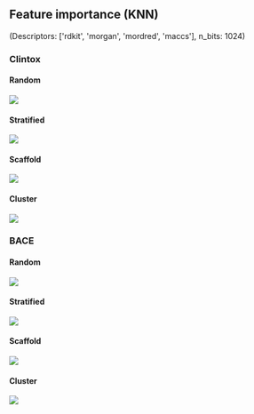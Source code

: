 ## Feature importance (KNN)
(Descriptors: ['rdkit', 'morgan', 'mordred', 'maccs'], n_bits: 1024)
### Clintox
#### Random
<img src="../knn/clintox_random.png" /><br/>
#### Stratified
<img src="../knn/clintox_stratified.png" /><br/>
#### Scaffold
<img src="../knn/clintox_scaffold.png" /><br/>
#### Cluster
<img src="../knn/clintox_cluster.png" /><br/>

### BACE
#### Random
<img src="../knn/bace_random.png" /><br/>
#### Stratified
<img src="../knn/bace_stratified.png" /><br/>
#### Scaffold
<img src="../knn/bace_scaffold.png" /><br/>
#### Cluster
<img src="../knn/bace_cluster.png" /><br/>
